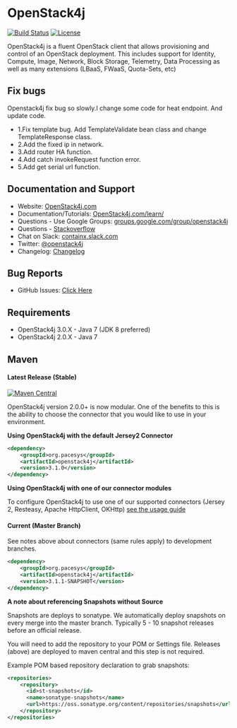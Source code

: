 OpenStack4j
===========

[![Build Status](https://travis-ci.org/ContainX/openstack4j.svg?branch=master)](https://travis-ci.org/ContainX/openstack4j)  [![License](https://img.shields.io/badge/license-Apache%202-blue.svg)]()

OpenStack4j is a fluent OpenStack client that allows provisioning and control of an OpenStack deployment.   This includes support for Identity, Compute, Image, Network, Block Storage, Telemetry, Data Processing as well as many extensions (LBaaS, FWaaS, Quota-Sets, etc)

## Fix bugs
   Openstack4j fix bug so slowly.I change some code for heat endpoint. And update code.
*   1.Fix template bug. Add TemplateValidate bean class and change TemplateResponse class.
*   2.Add the fixed ip in network.
*   3.Add router HA function. 
*   4.Add catch invokeRequest function error.
*   5.Add get serial url function.
## Documentation and Support

* Website: [OpenStack4j.com](http://www.openstack4j.com)
* Documentation/Tutorials: [OpenStack4j.com/learn/](http://www.openstack4j.com/learn/)
* Questions - Use Google Groups: [groups.google.com/group/openstack4j](http://groups.google.com/group/openstack4j)
* Questions - [Stackoverflow](http://stackoverflow.com/search?q=openstack4j)
* Chat on Slack: [containx.slack.com](https://containx.slack.com)
* Twitter: [@openstack4j](https://twitter.com/openstack4j)
* Changelog: [Changelog](https://github.com/ContainX/openstack4j/blob/master/CHANGELOG.md)

## Bug Reports

* GitHub Issues: [Click Here](https://github.com/ContainX/openstack4j/issues)

## Requirements

* OpenStack4j 3.0.X - Java 7 (JDK 8 preferred)
* OpenStack4j 2.0.X - Java 7

Maven
-----

#### Latest Release (Stable)

[![Maven Central](https://maven-badges.herokuapp.com/maven-central/org.pacesys/openstack4j/badge.svg)](https://maven-badges.herokuapp.com/maven-central/org.pacesys/openstack4j)

OpenStack4j version 2.0.0+ is now modular.  One of the benefits to this is the ability to choose the connector that you would like to use in your environment.  

**Using OpenStack4j with the default Jersey2 Connector**
```xml
<dependency>
    <groupId>org.pacesys</groupId>
    <artifactId>openstack4j</artifactId>
    <version>3.1.0</version>
</dependency>
```

**Using OpenStack4j with one of our connector modules**

To configure OpenStack4j to use one of our supported connectors (Jersey 2, Resteasy, Apache HttpClient, OKHttp) [see the usage guide](https://github.com/ContainX/openstack4j/tree/master/connectors)

#### Current (Master Branch)

See notes above about connectors (same rules apply) to development branches.  

```xml
<dependency>
    <groupId>org.pacesys</groupId>
    <artifactId>openstack4j</artifactId>
    <version>3.1.1-SNAPSHOT</version>
</dependency>
```

**A note about referencing Snapshots without Source**

Snapshots are deploys to sonatype.  We automatically deploy snapshots on every merge into the master branch.  Typically 5 - 10 snapshot releases before an official release.

You will need to add the repository to your POM or Settings file.  Releases (above) are deployed to maven central and this step is not required.

Example POM based repository declaration to grab snapshots:
```xml
<repositories>
    <repository>
      <id>st-snapshots</id>
      <name>sonatype-snapshots</name>
      <url>https://oss.sonatype.org/content/repositories/snapshots</url>
    </repository>
</repositories>
```

